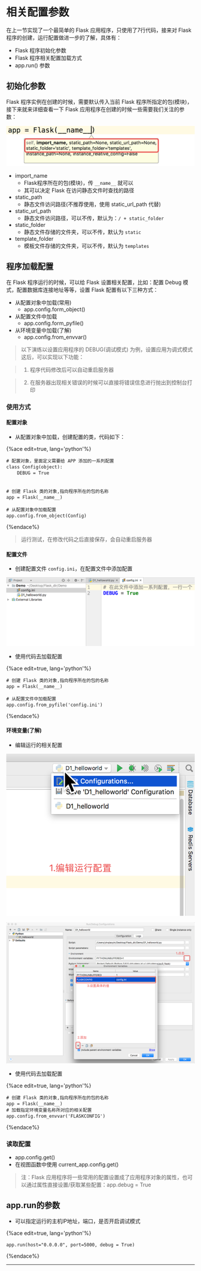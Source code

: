 # 相关配置参数

在上一节实现了一个最简单的 Flask 应用程序，只使用了7行代码，接来对 Flask 程序的创建，运行配置做进一步的了解，具体有：

  * Flask 程序初始化参数
  * Flask 程序相关配置加载方式
  * app.run\(\) 参数

## 初始化参数

Flask 程序实例在创建的时候，需要默认传入当前 Flask 程序所指定的包\(模块\)，接下来就来详细查看一下 Flask
应用程序在创建的时候一些需要我们关注的参数：

![](../assets/初始化相关参数.png)

  * import\_name
    * Flask程序所在的包\(模块\)，传 `__name__` 就可以
    * 其可以决定 Flask 在访问静态文件时查找的路径
  * static\_path
    * 静态文件访问路径\(不推荐使用，使用 static\_url\_path 代替\)
  * static\_url\_path
    * 静态文件访问路径，可以不传，默认为：`/ + static_folder`
  * static\_folder
    * 静态文件存储的文件夹，可以不传，默认为 `static`
  * template\_folder
    * 模板文件存储的文件夹，可以不传，默认为 `templates`

## 程序加载配置

在 Flask 程序运行的时候，可以给 Flask 设置相关配置，比如：配置 Debug 模式，配置数据库连接地址等等，设置 Flask
配置有以下三种方式：

  * 从配置对象中加载\(常用\)
    * app.config.form\_object\(\)
  * 从配置文件中加载
    * app.config.form\_pyfile\(\)
  * 从环境变量中加载\(了解\)
    * app.config.from\_envvar\(\)

> 以下演练以设置应用程序的 DEBUG\(调试模式\) 为例，设置应用为调式模式这后，可以实现以下功能：

>

>   1. 程序代码修改后可以自动重启服务器

>   2. 在服务器出现相关错误的时候可以直接将错误信息进行抛出到控制台打印

>

### 使用方式

#### 配置对象

  * 从配置对象中加载，创建配置的类，代码如下：

{%ace edit=true, lang='python'%}

    # 配置对象，里面定义需要给 APP 添加的一系列配置
    class Config(object):
        DEBUG = True
    
    
    # 创建 Flask 类的对象,指向程序所在的包的名称
    app = Flask(__name__)
    
    # 从配置对象中加载配置
    app.config.from_object(Config)
    
{%endace%}

> 运行测试，在修改代码之后直接保存，会自动重启服务器

#### 配置文件

  * 创建配置文件 `config.ini`，在配置文件中添加配置

![](../assets/创建配置文件.png)

  * 使用代码去加载配置

{%ace edit=true, lang='python'%}

    # 创建 Flask 类的对象,指向程序所在的包的名称
    app = Flask(__name__)
    
    # 从配置文件中加载配置
    app.config.from_pyfile('config.ini')
    
{%endace%}

#### 环境变量\(了解\)

  * 编辑运行的相关配置

![](../assets/编辑运行配置.png)

![](../assets/添加运行环境变量.png)

  * 使用代码去加载配置

{%ace edit=true, lang='python'%}

    # 创建 Flask 类的对象,指向程序所在的包的名称
    app = Flask(__name__)
    # 加载指定环境变量名称所对应的相关配置
    app.config.from_envvar('FLASKCONFIG')
    
{%endace%}

### 读取配置

  * app.config.get\(\)
  * 在视图函数中使用 current\_app.config.get\(\)

> 注：Flask 应用程序将一些常用的配置设置成了应用程序对象的属性，也可以通过属性直接设置/获取某些配置：app.debug = True

## app.run的参数

  * 可以指定运行的主机IP地址，端口，是否开启调试模式

{%ace edit=true, lang='python'%}

    app.run(host="0.0.0.0", port=5000, debug = True)
    
{%endace%}

____

